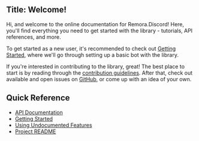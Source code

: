 Title: Welcome!
---------------------

Hi, and welcome to the online documentation for Remora.Discord! Here, you'll 
find everything you need to get started with the library - tutorials, API
references, and more.

To get started as a new user, it's recommended to check out 
[Getting Started][1], where we'll go through setting up a basic bot with the 
library.

If you're interested in contributing to the library, great! The best place to 
start is by reading through the [contribution guidelines][2]. After that, check
out available and open issues on [GitHub][3], or come up with an idea of your
own.

## Quick Reference
  * [API Documentation][4]
  * [Getting Started][1]
  * [Using Undocumented Features][6]
  * [Project README][5]

[1]: guides/getting-started
[2]: github-info/CONTRIBUTING
[3]: https://www.github.com/Nihlus/Remora.Discord/issues
[4]: api
[5]: info/README
[6]: guides/undocumented-features
